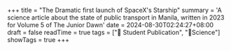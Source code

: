 +++
title = "The Dramatic first launch of SpaceX's Starship"
summary = 'A science article about the state of public transport in Manila, written in 2023 for  Volume 5 of The Junior Dawn'
date = 2024-08-30T02:24:27+08:00
draft = false
readTime = true
tags = ["📰 Student Publication", "🥼Science"]
showTags = true
+++